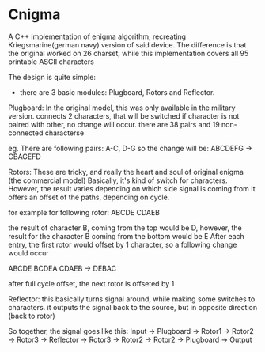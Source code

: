 # Cnigma

A C++ implementation of enigma algorithm, recreating Kriegsmarine(german navy) version of said device.
The difference is that the original worked on 26 charset, while this implementation covers all 95 printable ASCII characters

The design is quite simple:
- there are 3 basic modules: Plugboard, Rotors and Reflector.

Plugboard:
In the original model, this was only available in the military version.
connects 2 characters, that will be switched
if character is not paired with other, no change will occur.
there are 38 pairs and 19 non-connected characterse

eg.
There are following pairs:
A-C, D-G
so the change will be:
ABCDEFG -> CBAGEFD

Rotors:
These are tricky, and really the heart and soul of original enigma (the commercial model)
Basically, it's kind of switch for characters. However, the result varies depending on which side signal is coming from
It offers an offset of the paths, depending on cycle.

for example for following rotor:
ABCDE
CDAEB

the result of character B, coming from the top would be D, 
however, the result for the character B coming from the bottom would be E
After each entry, the first rotor would offset by 1 character, so a following change would occur

ABCDE     BCDEA
CDAEB ->  DEBAC

after full cycle offset, the next rotor is offseted by 1

Reflector:
this basically turns signal around, while making some switches to characters. it outputs the signal back to the source, 
but in opposite direction (back to rotor)

So together, the signal goes like this:
Input -> Plugboard -> Rotor1 -> Rotor2 -> Rotor3 -> Reflector -> Rotor3 -> Rotor2 -> Rotor2 -> Plugboard -> Output

